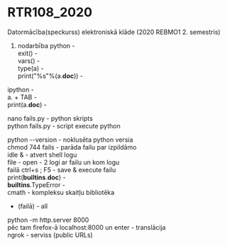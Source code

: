 # RTR108_2020
Datormācība(speckurss) elektroniskā klāde (2020 REBMO1 2. semestris)

1. nodarbība
python -   
exit() -   
vars() -   
type(a) -   
print("%s"%(a.__doc__)) -   

ipython -   
a. + TAB -   
print(a.__doc__) -   

nano fails.py - python skripts  
python fails.py - script execute python  

python --version - noklusēta python versia  
chmod 744 fails - parāda failu par izpildāmo  
idle & - atvert shell logu  
file - open - 2 logi ar failu un kom logu  
failā ctrl+s ; F5 - save & execute failu  
print(__builtins__.__doc__) -   
__builtins__.TypeError -   
cmath - kompleksu skaitļu bibliotēka  
* (failā) - all  

python -m http.server 8000  
pēc tam firefox-ā localhost:8000 un enter - translācija  
ngrok - serviss (public URLs)  
